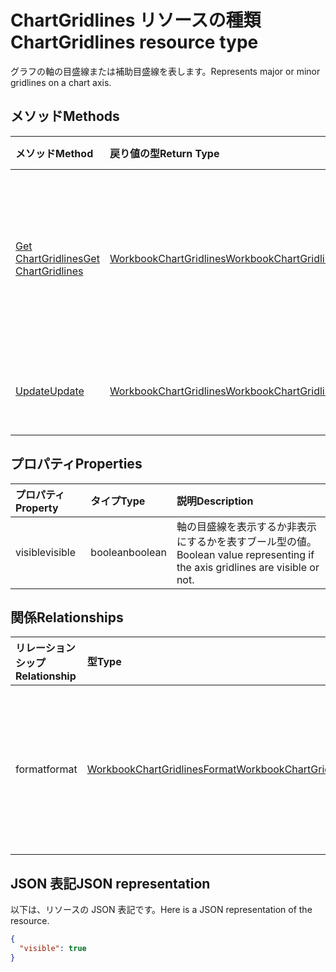 # <a name="chartgridlines-resource-type"></a><span data-ttu-id="fdbd9-101">ChartGridlines リソースの種類</span><span class="sxs-lookup"><span data-stu-id="fdbd9-101">ChartGridlines resource type</span></span>

<span data-ttu-id="fdbd9-102">グラフの軸の目盛線または補助目盛線を表します。</span><span class="sxs-lookup"><span data-stu-id="fdbd9-102">Represents major or minor gridlines on a chart axis.</span></span>


## <a name="methods"></a><span data-ttu-id="fdbd9-103">メソッド</span><span class="sxs-lookup"><span data-stu-id="fdbd9-103">Methods</span></span>

| <span data-ttu-id="fdbd9-104">メソッド</span><span class="sxs-lookup"><span data-stu-id="fdbd9-104">Method</span></span>           | <span data-ttu-id="fdbd9-105">戻り値の型</span><span class="sxs-lookup"><span data-stu-id="fdbd9-105">Return Type</span></span>    |<span data-ttu-id="fdbd9-106">説明</span><span class="sxs-lookup"><span data-stu-id="fdbd9-106">Description</span></span>|
|:---------------|:--------|:----------|
|[<span data-ttu-id="fdbd9-107">Get ChartGridlines</span><span class="sxs-lookup"><span data-stu-id="fdbd9-107">Get ChartGridlines</span></span>](../api/chartgridlines_get.md) | [<span data-ttu-id="fdbd9-108">WorkbookChartGridlines</span><span class="sxs-lookup"><span data-stu-id="fdbd9-108">WorkbookChartGridlines</span></span>](chartgridlines.md) |<span data-ttu-id="fdbd9-109">chartGridlines オブジェクトのプロパティとリレーションシップを読み取ります。</span><span class="sxs-lookup"><span data-stu-id="fdbd9-109">Read properties and relationships of chartGridlines object.</span></span>|
|[<span data-ttu-id="fdbd9-110">Update</span><span class="sxs-lookup"><span data-stu-id="fdbd9-110">Update</span></span>](../api/chartgridlines_update.md) | [<span data-ttu-id="fdbd9-111">WorkbookChartGridlines</span><span class="sxs-lookup"><span data-stu-id="fdbd9-111">WorkbookChartGridlines</span></span>](chartgridlines.md)    |<span data-ttu-id="fdbd9-112">ChartGridlines オブジェクトを更新します。</span><span class="sxs-lookup"><span data-stu-id="fdbd9-112">Update ChartGridlines object.</span></span> |

## <a name="properties"></a><span data-ttu-id="fdbd9-113">プロパティ</span><span class="sxs-lookup"><span data-stu-id="fdbd9-113">Properties</span></span>
| <span data-ttu-id="fdbd9-114">プロパティ</span><span class="sxs-lookup"><span data-stu-id="fdbd9-114">Property</span></span>     | <span data-ttu-id="fdbd9-115">タイプ</span><span class="sxs-lookup"><span data-stu-id="fdbd9-115">Type</span></span>   |<span data-ttu-id="fdbd9-116">説明</span><span class="sxs-lookup"><span data-stu-id="fdbd9-116">Description</span></span>|
|:---------------|:--------|:----------|
|<span data-ttu-id="fdbd9-117">visible</span><span class="sxs-lookup"><span data-stu-id="fdbd9-117">visible</span></span>|<span data-ttu-id="fdbd9-118">boolean</span><span class="sxs-lookup"><span data-stu-id="fdbd9-118">boolean</span></span>|<span data-ttu-id="fdbd9-119">軸の目盛線を表示するか非表示にするかを表すブール型の値。</span><span class="sxs-lookup"><span data-stu-id="fdbd9-119">Boolean value representing if the axis gridlines are visible or not.</span></span>|

## <a name="relationships"></a><span data-ttu-id="fdbd9-120">関係</span><span class="sxs-lookup"><span data-stu-id="fdbd9-120">Relationships</span></span>
| <span data-ttu-id="fdbd9-121">リレーションシップ</span><span class="sxs-lookup"><span data-stu-id="fdbd9-121">Relationship</span></span> | <span data-ttu-id="fdbd9-122">型</span><span class="sxs-lookup"><span data-stu-id="fdbd9-122">Type</span></span>   |<span data-ttu-id="fdbd9-123">説明</span><span class="sxs-lookup"><span data-stu-id="fdbd9-123">Description</span></span>|
|:---------------|:--------|:----------|
|<span data-ttu-id="fdbd9-124">format</span><span class="sxs-lookup"><span data-stu-id="fdbd9-124">format</span></span>|[<span data-ttu-id="fdbd9-125">WorkbookChartGridlinesFormat</span><span class="sxs-lookup"><span data-stu-id="fdbd9-125">WorkbookChartGridlinesFormat</span></span>](chartgridlinesformat.md)|<span data-ttu-id="fdbd9-p101">グラフの目盛線の書式設定を表します。読み取り専用です。</span><span class="sxs-lookup"><span data-stu-id="fdbd9-p101">Represents the formatting of chart gridlines. Read-only.</span></span>|

## <a name="json-representation"></a><span data-ttu-id="fdbd9-128">JSON 表記</span><span class="sxs-lookup"><span data-stu-id="fdbd9-128">JSON representation</span></span>

<span data-ttu-id="fdbd9-129">以下は、リソースの JSON 表記です。</span><span class="sxs-lookup"><span data-stu-id="fdbd9-129">Here is a JSON representation of the resource.</span></span>

<!-- {
  "blockType": "resource",
  "baseType": "microsoft.graph.entity",
  "optionalProperties": [

  ],
  "@odata.type": "microsoft.graph.workbookChartGridlines"
}-->

```json
{
  "visible": true
}

```

<!-- uuid: 8fcb5dbc-d5aa-4681-8e31-b001d5168d79
2015-10-25 14:57:30 UTC -->
<!-- {
  "type": "#page.annotation",
  "description": "ChartGridlines resource",
  "keywords": "",
  "section": "documentation",
  "tocPath": ""
}-->